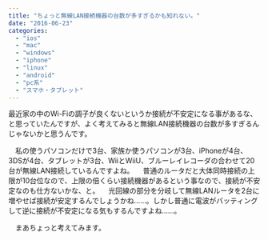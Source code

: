 ```yaml
---
title: "ちょっと無線LAN接続機器の台数が多すぎるかも知れない。"
date: "2016-06-23"
categories: 
  - "ios"
  - "mac"
  - "windows"
  - "iphone"
  - "linux"
  - "android"
  - "pc系"
  - "スマホ・タブレット"
---
```


最近家の中のWi-Fiの調子が良くないというか接続が不安定になる事があるな、と思っていたんですが、よく考えてみると無線LAN接続機器の台数が多すぎるんじゃないかと思うんです。

　私の使うパソコンだけで3台、家族か使うパソコンが3台、iPhoneが4台、3DSが4台、タブレットが3台、WiiとWiiU、ブルーレイレコーダの合わせて20台が無線LAN接続しているんですよね。 　普通のルータだと大体同時接続の上限が10台位なので、上限の倍くらい接続機器があるという事なので、接続が不安定なのも仕方ないかな、と。 　光回線の部分を分岐して無線LANルータを2台に増やせば接続が安定するんでしょうかね……。しかし普通に電波がバッティングして逆に接続が不安定になる気もするんですよね……。

　まあちょっと考えてみます。
